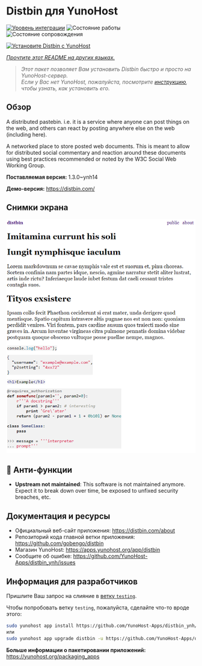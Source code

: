 <!--
Важно: этот README был автоматически сгенерирован <https://github.com/YunoHost/apps/tree/master/tools/readme_generator>
Он НЕ ДОЛЖЕН редактироваться вручную.
-->

# Distbin для YunoHost

[![Уровень интеграции](https://apps.yunohost.org/badge/integration/distbin)](https://ci-apps.yunohost.org/ci/apps/distbin/)
![Состояние работы](https://apps.yunohost.org/badge/state/distbin)
![Состояние сопровождения](https://apps.yunohost.org/badge/maintained/distbin)

[![Установите Distbin с YunoHost](https://install-app.yunohost.org/install-with-yunohost.svg)](https://install-app.yunohost.org/?app=distbin)

*[Прочтите этот README на других языках.](./ALL_README.md)*

> *Этот пакет позволяет Вам установить Distbin быстро и просто на YunoHost-сервер.*  
> *Если у Вас нет YunoHost, пожалуйста, посмотрите [инструкцию](https://yunohost.org/install), чтобы узнать, как установить его.*

## Обзор

A distributed pastebin. i.e. it is a service where anyone can post things on the web, and others can react by posting anywhere else on the web (including here).

A networked place to store posted web documents. This is meant to allow for distributed social commentary and reaction around these documents using best practices recommended or noted by the W3C Social Web Working Group.


**Поставляемая версия:** 1.3.0~ynh14

**Демо-версия:** <https://distbin.com/>

## Снимки экрана

![Снимок экрана Distbin](./doc/screenshots/screenshot.PNG)

## :red_circle: Анти-функции

- **Upstream not maintained**: This software is not maintained anymore. Expect it to break down over time, be exposed to unfixed security breaches, etc.

## Документация и ресурсы

- Официальный веб-сайт приложения: <https://distbin.com/about>
- Репозиторий кода главной ветки приложения: <https://github.com/gobengo/distbin>
- Магазин YunoHost: <https://apps.yunohost.org/app/distbin>
- Сообщите об ошибке: <https://github.com/YunoHost-Apps/distbin_ynh/issues>

## Информация для разработчиков

Пришлите Ваш запрос на слияние в [ветку `testing`](https://github.com/YunoHost-Apps/distbin_ynh/tree/testing).

Чтобы попробовать ветку `testing`, пожалуйста, сделайте что-то вроде этого:

```bash
sudo yunohost app install https://github.com/YunoHost-Apps/distbin_ynh/tree/testing --debug
или
sudo yunohost app upgrade distbin -u https://github.com/YunoHost-Apps/distbin_ynh/tree/testing --debug
```

**Больше информации о пакетировании приложений:** <https://yunohost.org/packaging_apps>
